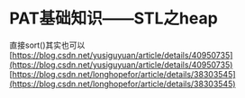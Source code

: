 # PAT基础知识——STL之heap

直接sort()其实也可以
[https://blog.csdn.net/yusiguyuan/article/details/40950735](https://blog.csdn.net/yusiguyuan/article/details/40950735)
[https://blog.csdn.net/longhopefor/article/details/38303545](https://blog.csdn.net/longhopefor/article/details/38303545)
